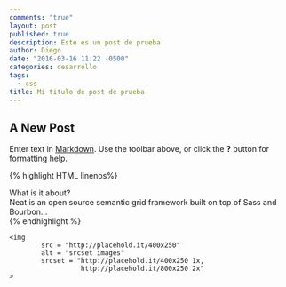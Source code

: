 ```yaml
---
comments: "true"
layout: post
published: true
description: Este es un post de prueba
author: Diego
date: "2016-03-16 11:22 -0500"
categories: desarrollo
tags: 
  - css
title: Mi titulo de post de prueba
---
```





## A New Post

Enter text in [Markdown](http://daringfireball.net/projects/markdown/). Use the toolbar above, or click the **?** button for formatting help.

{% highlight HTML linenos%}
<section class="container">
  <aside class="sidebar">What is it about?</aside>
  <article class="main-content">Neat is an open source semantic grid framework built on top of Sass and Bourbon…</article>
</section>
{% endhighlight %} 

```html-lineos
<img
        src = "http://placehold.it/400x250"
        alt = "srcset images"
        srcset = "http://placehold.it/400x250 1x,
                  http://placehold.it/800x250 2x"
>
```
